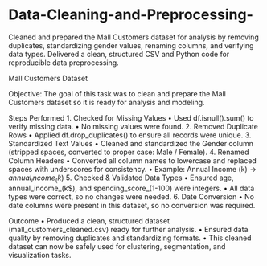 # Data-Cleaning-and-Preprocessing-
Cleaned and prepared the Mall Customers dataset for analysis by removing duplicates, standardizing gender values, renaming columns, and verifying data types. Delivered a clean, structured CSV and Python code for reproducible data preprocessing.

Mall Customers Dataset 

Objective: The goal of this task was to clean and prepare the Mall Customers dataset so it is ready for analysis and modeling.

Steps Performed
	1.	Checked for Missing Values
	•	Used df.isnull().sum() to verify missing data.
	•	No missing values were found.
	2.	Removed Duplicate Rows
	•	Applied df.drop_duplicates() to ensure all records were unique.
	3.	Standardized Text Values
	•	Cleaned and standardized the Gender column (stripped spaces, converted to proper case: Male / Female).
	4.	Renamed Column Headers
	•	Converted all column names to lowercase and replaced spaces with underscores for consistency.
	•	Example: Annual Income (k$) → annual_income_(k$)
	5.	Checked & Validated Data Types
	•	Ensured age, annual_income_(k$), and spending_score_(1-100) were integers.
	•	All data types were correct, so no changes were needed.
	6.	Date Conversion
	•	No date columns were present in this dataset, so no conversion was required.

Outcome
	•	Produced a clean, structured dataset (mall_customers_cleaned.csv) ready for further analysis.
	•	Ensured data quality by removing duplicates and standardizing formats.
	•	This cleaned dataset can now be safely used for clustering, segmentation, and visualization tasks.
